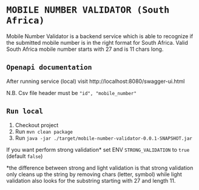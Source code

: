 # `MOBILE NUMBER VALIDATOR (South Africa)`
Mobile Number Validator is a backend service which is able to recognize if the submitted mobile number is in the right format for South Africa.
Valid South Africa mobile number starts with 27 and is 11 chars long.

## `Openapi documentation`
After running service (local) visit http://localhost:8080/swagger-ui.html

N.B. Csv file header must be `"id", "mobile_number"`

## `Run local`
1. Checkout project
2. Run `mvn clean package`
3. Run `java -jar ./target/mobile-number-validator-0.0.1-SNAPSHOT.jar`

If you want perform strong validation* set ENV `STRONG_VALIDATION` to `true` (default `false`)

*the difference between strong and light validation is that strong validation only cleans up the string by removing chars (letter, symbol) while light validation also looks for the substring starting with 27 and length 11.